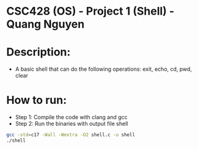 # CSC428 (OS) - Project 1 (Shell) - Quang Nguyen

# Description:
- A basic shell that can do the following operations: exit, echo, cd, pwd, clear

# How to run:

- Step 1: Compile the code with clang and gcc
- Step 2: Run the binaries with output file shell

```bash
gcc -std=c17 -Wall -Wextra -O2 shell.c -o shell
./shell

```
